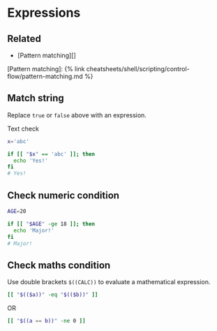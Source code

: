 # Expressions

## Related

- [Pattern matching][]

[Pattern matching]: {% link cheatsheets/shell/scripting/control-flow/pattern-matching.md %}


## Match string

Replace `true` or `false` above with an expression.

Text check

```sh
x='abc'

if [[ "$x" == 'abc' ]]; then
  echo 'Yes!'
fi
# Yes!
```

## Check numeric condition

```sh
AGE=20

if [[ "$AGE" -ge 18 ]]; then
  echo 'Major!'
fi
# Major!
```

## Check maths condition

Use double brackets `$((CALC))` to evaluate a mathematical expression.

```sh
[[ "$(($a))" -eq "$(($b))" ]]
```

OR

```sh
[[ "$((a == b))" -ne 0 ]]
```
